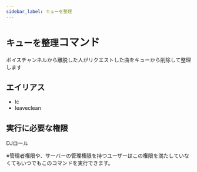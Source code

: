 ```yaml
---
sidebar_label: キューを整理
---
```

# `キューを整理`コマンド
ボイスチャンネルから離脱した人がリクエストした曲をキューから削除して整理します

## エイリアス
- lc
- leaveclean




## 実行に必要な権限
DJロール

※管理者権限や、サーバーの管理権限を持つユーザーはこの権限を満たしていなくてもいつでもこのコマンドを実行できます。
  
